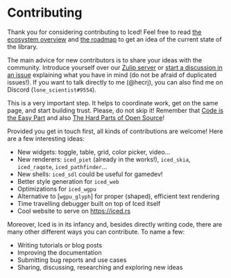 # Contributing

Thank you for considering contributing to Iced! Feel free to read [the ecosystem overview] and [the roadmap] to get an idea of the current state of the library.

The main advice for new contributors is to share your ideas with the community. Introduce yourself over our [Zulip server] or [start a discussion in an issue](https://github.com/hecrj/iced/issues) explaining what you have in mind (do not be afraid of duplicated issues!). If you want to talk directly to me (@hecrj), you can also find me on Discord (`lone_scientist#9554`).

This is a very important step. It helps to coordinate work, get on the same page, and start building trust. Please, do not skip it! Remember that [Code is the Easy Part] and also [The Hard Parts of Open Source]!

Provided you get in touch first, all kinds of contributions are welcome! Here are a few interesting ideas:

- New widgets: toggle, table, grid, color picker, video...
- New renderers: `iced_piet` (already in the works!), `iced_skia`, `iced_raqote`, `iced_pathfinder`...
- New shells: `iced_sdl` could be useful for gamedev!
- Better style generation for `iced_web`
- Optimizations for `iced_wgpu`
- Alternative to [`wgpu_glyph`] for proper (shaped), efficient text rendering
- Time travelling debugger built on top of Iced itself
- Cool website to serve on https://iced.rs

Moreover, Iced is in its infancy and, besides directly writing code, there are many other different ways you can contribute. To name a few:

- Writing tutorials or blog posts
- Improving the documentation
- Submitting bug reports and use cases
- Sharing, discussing, researching and exploring new ideas

[the ecosystem overview]: ECOSYSTEM.md
[the roadmap]: ROADMAP.md
[Zulip server]: https://iced.zulipchat.com/
[Code is the Easy Part]: https://youtu.be/DSjbTC-hvqQ?t=1138
[The Hard Parts of Open Source]: https://www.youtube.com/watch?v=o_4EX4dPppA

